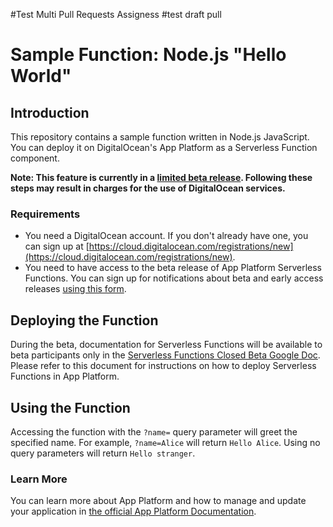 #Test Multi Pull Requests Assigness
#test draft pull
# Sample Function: Node.js "Hello World"

## Introduction

This repository contains a sample function written in Node.js JavaScript. You can deploy it on DigitalOcean's App Platform as a Serverless Function component.

**Note: This feature is currently in a [limited beta release](https://docs.digitalocean.com/products/platform/product-lifecycle/#beta). Following these steps may result in charges for the use of DigitalOcean services.**

### Requirements

* You need a DigitalOcean account. If you don't already have one, you can sign up at [https://cloud.digitalocean.com/registrations/new](https://cloud.digitalocean.com/registrations/new).
* You need to have access to the beta release of App Platform Serverless Functions. You can sign up for notifications about beta and early access releases [using this form](https://www.digitalocean.com/nimbella).

## Deploying the Function

During the beta, documentation for Serverless Functions will be available to beta participants only in the [Serverless Functions Closed Beta Google Doc](https://docs.google.com/document/d/1qhxnl4ndb0Jh2WkNnNLa2lAUo6u7EAfLyBlUsaPZA0Y). Please refer to this document for instructions on how to deploy Serverless Functions in App Platform.

## Using the Function
Accessing the function with the `?name=` query parameter will greet the specified name. For example, `?name=Alice` will return  `Hello Alice`. Using no query parameters will return `Hello stranger`.

### Learn More

You can learn more about App Platform and how to manage and update your application in [the official App Platform Documentation](https://www.digitalocean.com/docs/app-platform/).
